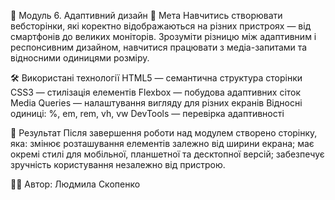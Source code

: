 🧩 Модуль 6. Адаптивний дизайн
🎯 Мета
Навчитись створювати вебсторінки, які коректно відображаються на різних пристроях — від смартфонів до великих моніторів.
Зрозуміти різницю між адаптивним і респонсивним дизайном, навчитися працювати з медіа-запитами та відносними одиницями розміру.

🛠️ Використані технології
HTML5 — семантична структура сторінки
CSS3 — стилізація елементів
Flexbox — побудова адаптивних сіток
Media Queries — налаштування вигляду для різних екранів
Відносні одиниці: %, em, rem, vh, vw
DevTools — перевірка адаптивності

📱 Результат
Після завершення роботи над модулем створено сторінку, яка:
змінює розташування елементів залежно від ширини екрана;
має окремі стилі для мобільної, планшетної та десктопної версій;
забезпечує зручність користування незалежно від пристрою.

👩‍💻 Автор: Людмила Скопенко
